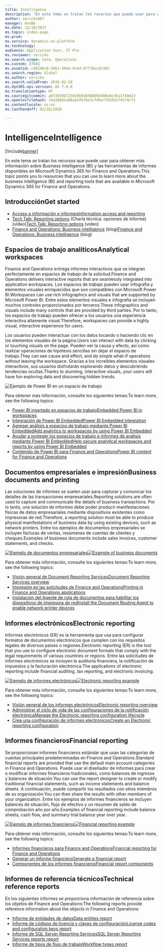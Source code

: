 ```yaml
---
title: Intelligence
description: "En este tema se tratan los recursos que puede usar para obtener más información sobre Business Intelligence y las herramientas de informes disponibles en Microsoft Dynamics 365 for Finance and Operations."
author: sericks007
manager: AnnBe
ms.date: 12/18/2017
ms.topic: index-page
ms.prod: 
ms.service: dynamics-ax-platform
ms.technology: 
audience: Application User, IT Pro
ms.reviewer: sericks
ms.search.scope: Core, Operations
ms.custom: 27681
ms.assetid: c4624bc8-3661-49e6-9cb4-87778acdc302
ms.search.region: Global
ms.author: sericks
ms.search.validFrom: 2016-02-28
ms.dyn365.ops.version: AX 7.0.0
ms.translationtype: HT
ms.sourcegitcommit: a0739304723d19b910388893d08e8c36a1f49d13
ms.openlocfilehash: 14a18681a98a2efbf6e3cfdbe77d282e74374c71
ms.contentlocale: es-es
ms.lasthandoff: 03/26/2018

---
```


# <a name="intelligence"></a><span data-ttu-id="3be72-103">Intelligence</span><span class="sxs-lookup"><span data-stu-id="3be72-103">Intelligence</span></span>

[!include[banner](../includes/banner.md)]

<span data-ttu-id="3be72-104">En este tema se tratan los recursos que puede usar para obtener más información sobre Business Intelligence (BI) y las herramientas de informes disponibles en Microsoft Dynamics 365 for Finance and Operations.</span><span class="sxs-lookup"><span data-stu-id="3be72-104">This topic points you to resources that you can use to learn more about the business intelligence (BI) and reporting tools that are available in Microsoft Dynamics 365 for Finance and Operations.</span></span>

## <a name="get-started"></a><span data-ttu-id="3be72-105">Introducción</span><span class="sxs-lookup"><span data-stu-id="3be72-105">Get started</span></span>
- [<span data-ttu-id="3be72-106">Acceso a información e informes</span><span class="sxs-lookup"><span data-stu-id="3be72-106">Information access and reporting</span></span>](information-access-reporting.md)
- <span data-ttu-id="3be72-107">[Tech Talk: Reporting options](https://www.youtube.com/watch?v=NzZONjKs5xA) (Charla técnica: opciones de informe) (vídeo)</span><span class="sxs-lookup"><span data-stu-id="3be72-107">[Tech Talk: Reporting options](https://www.youtube.com/watch?v=NzZONjKs5xA) (video)</span></span>
- <span data-ttu-id="3be72-108">[Finance and Operations: Business intelligence](https://blogs.msdn.microsoft.com/dynamicsaxbi/) (blog)</span><span class="sxs-lookup"><span data-stu-id="3be72-108">[Finance and Operations: Business intelligence](https://blogs.msdn.microsoft.com/dynamicsaxbi/) (blog)</span></span>

## <a name="analytical-workspaces"></a><span data-ttu-id="3be72-109">Espacios de trabajo analíticos</span><span class="sxs-lookup"><span data-stu-id="3be72-109">Analytical workspaces</span></span>
<span data-ttu-id="3be72-110">Finance and Operations entrega informes interactivos que se integran perfectamente en espacios de trabajo de la solicitud.</span><span class="sxs-lookup"><span data-stu-id="3be72-110">Finance and Operations delivers interactive reports that are seamlessly integrated into application workspaces.</span></span> <span data-ttu-id="3be72-111">Los espacios de trabajo pueden usar infografía y elementos visuales enriquecidos que son compatibles con Microsoft Power BI.</span><span class="sxs-lookup"><span data-stu-id="3be72-111">Workspaces can use rich infographics and visuals that are supported by Microsoft Power BI.</span></span> <span data-ttu-id="3be72-112">Entre estos elementos visuales e infografía se incluyen muchos controles proporcionados por terceros.</span><span class="sxs-lookup"><span data-stu-id="3be72-112">These infographics and visuals include many controls that are provided by third parties.</span></span> <span data-ttu-id="3be72-113">Por lo tanto, los espacios de trabajo pueden ofrecer a los usuarios una experiencia interactiva altamente visual.</span><span class="sxs-lookup"><span data-stu-id="3be72-113">Therefore, workspaces can provide a highly visual, interactive experience for users.</span></span>

<span data-ttu-id="3be72-114">Los usuarios pueden interactuar con los datos tocando o haciendo clic en los elementos visuales de la página.</span><span class="sxs-lookup"><span data-stu-id="3be72-114">Users can interact with data by clicking or touching visuals on the page.</span></span> <span data-ttu-id="3be72-115">Pueden ver la causa y efecto, así como realizar operaciones de hipótesis sencillas sin dejar el espacio de trabajo.</span><span class="sxs-lookup"><span data-stu-id="3be72-115">They can see cause and effect, and do simple what-if operations without leaving the workspace.</span></span> <span data-ttu-id="3be72-116">Gracias a los increíbles elementos visuales interactivos, sus usuarios disfrutarán explorando datos y descubriendo tendencias ocultas.</span><span class="sxs-lookup"><span data-stu-id="3be72-116">Thanks to stunning, interactive visuals, your users will have fun exploring data and discovering hidden trends.</span></span>

![Ejemplo de Power BI en un espacio de trabajo](./media/Power-BI-in-D365-Workspace.png)

 <span data-ttu-id="3be72-118">Para obtener más información, consulte los siguientes temas:</span><span class="sxs-lookup"><span data-stu-id="3be72-118">To learn more, see the following topics:</span></span>

 - [<span data-ttu-id="3be72-119">Power BI insertado en espacios de trabajo</span><span class="sxs-lookup"><span data-stu-id="3be72-119">Embedded Power BI in workspaces</span></span>](embed-power-bi-workspaces.md)
 - [<span data-ttu-id="3be72-120">Integración de Power BI Embedded</span><span class="sxs-lookup"><span data-stu-id="3be72-120">Power BI Embedded integration</span></span>](power-bi-embedded-integration.md)
 - [<span data-ttu-id="3be72-121">Agregar análisis a espacios de trabajo mediante Power BI Embedded</span><span class="sxs-lookup"><span data-stu-id="3be72-121">Add analytics to workspaces by using Power BI Embedded</span></span>](add-analytics-tab-workspaces.md)
 - [<span data-ttu-id="3be72-122">Ayudar a proteger los espacios de trabajo e informes de análisis mediante Power BI Embedded</span><span class="sxs-lookup"><span data-stu-id="3be72-122">Help secure analytical workspaces and reports by using Power BI Embedded</span></span>](secure-analytical-workspaces.md)
 - [<span data-ttu-id="3be72-123">Contenido de Power BI para Finance and Operations</span><span class="sxs-lookup"><span data-stu-id="3be72-123">Power BI content for Finance and Operations</span></span>](power-bi-home-page.md)

## <a name="business-documents-and-printing"></a><span data-ttu-id="3be72-124">Documentos empresariales e impresión</span><span class="sxs-lookup"><span data-stu-id="3be72-124">Business documents and printing</span></span>
<span data-ttu-id="3be72-125">Las soluciones de informes se suelen usar para capturar y comunicar los detalles de las transacciones empresariales.</span><span class="sxs-lookup"><span data-stu-id="3be72-125">Reporting solutions are often used to capture and communicate the details of business transactions.</span></span> <span data-ttu-id="3be72-126">Por lo tanto, una solución de informes debe poder producir manifestaciones físicas de datos empresariales mediante dispositivos existentes como impresoras de red.</span><span class="sxs-lookup"><span data-stu-id="3be72-126">Therefore, a reporting solution must be able to produce physical manifestations of business data by using existing devices, such as network printers.</span></span> <span data-ttu-id="3be72-127">Entre los ejemplos de documentos empresariales se incluyen facturas de ventas, resúmenes de cuentas de clientes y cheques.</span><span class="sxs-lookup"><span data-stu-id="3be72-127">Examples of business documents include sales invoices, customer statements, and checks.</span></span>

<span data-ttu-id="3be72-128">[![Ejemplo de documentos empresariales](./media/image-of-business-documents-1024x632.png)](./media/image-of-business-documents.png)</span><span class="sxs-lookup"><span data-stu-id="3be72-128">[![Example of business documents](./media/image-of-business-documents-1024x632.png)](./media/image-of-business-documents.png)</span></span>

<span data-ttu-id="3be72-129">Para obtener más información, consulte los siguientes temas:</span><span class="sxs-lookup"><span data-stu-id="3be72-129">To learn more, see the following topics:</span></span>

- [<span data-ttu-id="3be72-130">Visión general de Document Reporting Services</span><span class="sxs-lookup"><span data-stu-id="3be72-130">Document Reporting Services overview</span></span>](document-reporting-services.md)
- [<span data-ttu-id="3be72-131">Impresión en las solicitudes de Finance and Operations</span><span class="sxs-lookup"><span data-stu-id="3be72-131">Printing in Finance and Operations applications</span></span>](print-documents.md)
- [<span data-ttu-id="3be72-132">Instalación del Agente de ruta de documentos para habilitar los dispositivos de impresora de red</span><span class="sxs-lookup"><span data-stu-id="3be72-132">Install the Document Routing Agent to enable network printer devices</span></span>](install-document-routing-agent.md)

## <a name="electronic-reporting"></a><span data-ttu-id="3be72-133">Informes electrónicos</span><span class="sxs-lookup"><span data-stu-id="3be72-133">Electronic reporting</span></span>
<span data-ttu-id="3be72-134">Informes electrónicos (ER) es la herramienta que usa para configurar formatos de documentos electrónicos que cumplen con los requisitos legales de diversos países o regiones.</span><span class="sxs-lookup"><span data-stu-id="3be72-134">Electronic reporting (ER) is the tool that you use to configure electronic document formats that comply with the legal requirements of various countries or regions.</span></span> <span data-ttu-id="3be72-135">Entre las solicitudes de informes electrónicos se incluyen la auditoría financiera, la notificación de impuestos y la facturación electrónica.</span><span class="sxs-lookup"><span data-stu-id="3be72-135">The applications of electronic reporting include financial auditing, tax reporting, and electronic invoicing.</span></span>

<span data-ttu-id="3be72-136">[![Ejemplo de informes electrónicos](./media/electronic-reporting-example.png)](./media/electronic-reporting-example.png)</span><span class="sxs-lookup"><span data-stu-id="3be72-136">[![Electronic reporting example](./media/electronic-reporting-example.png)](./media/electronic-reporting-example.png)</span></span>

<span data-ttu-id="3be72-137">Para obtener más información, consulte los siguientes temas:</span><span class="sxs-lookup"><span data-stu-id="3be72-137">To learn more, see the following topics:</span></span>

- [<span data-ttu-id="3be72-138">Visión general de los informes electrónicos</span><span class="sxs-lookup"><span data-stu-id="3be72-138">Electronic reporting overview</span></span>](general-electronic-reporting.md)
- [<span data-ttu-id="3be72-139">Administrar el ciclo de vida de las configuraciones de la notificación electrónica</span><span class="sxs-lookup"><span data-stu-id="3be72-139">Manage the Electronic reporting configuration lifecycle</span></span>](general-electronic-reporting-manage-configuration-lifecycle.md)
- [<span data-ttu-id="3be72-140">Crea una configuración de informes electrónicos</span><span class="sxs-lookup"><span data-stu-id="3be72-140">Create an Electronic reporting configuration</span></span>](electronic-reporting-configuration.md)

## <a name="financial-reporting"></a><span data-ttu-id="3be72-141">Informes financieros</span><span class="sxs-lookup"><span data-stu-id="3be72-141">Financial reporting</span></span>
<span data-ttu-id="3be72-142">Se proporcionan informes financieros estándar que usan las categorías de cuentas principales predeterminadas en Finance and Operations.</span><span class="sxs-lookup"><span data-stu-id="3be72-142">Standard financial reports are provided that use the default main account categories in Finance and Operations.</span></span> <span data-ttu-id="3be72-143">Puede usar el diseñador de informes para crear o modificar informes financieros tradicionales, como balances de ingresos y balances de situación.</span><span class="sxs-lookup"><span data-stu-id="3be72-143">You can use the report designer to create or modify traditional financial statements, such as income statements and balance sheets.</span></span> <span data-ttu-id="3be72-144">A continuación, puede compartir los resultados con otros miembros de su organización.</span><span class="sxs-lookup"><span data-stu-id="3be72-144">You can then share the results with other members of your organization.</span></span> <span data-ttu-id="3be72-145">Entre los ejemplos de informes financieros se incluyen balances de situación, flujo de efectivo y un resumen de saldo de comprobación año por año.</span><span class="sxs-lookup"><span data-stu-id="3be72-145">Examples of financial reporting include balance sheets, cash flow, and summary trial balance year over year.</span></span>

<span data-ttu-id="3be72-146">[![Ejemplo de informes financieros](./media/financial-reporting-example.png)](./media/financial-reporting-example.png)</span><span class="sxs-lookup"><span data-stu-id="3be72-146">[![Financial reporting example](./media/financial-reporting-example.png)](./media/financial-reporting-example.png)</span></span>

<span data-ttu-id="3be72-147">Para obtener más información, consulte los siguientes temas:</span><span class="sxs-lookup"><span data-stu-id="3be72-147">To learn more, see the following topics:</span></span>

- [<span data-ttu-id="3be72-148">Informes financieros para Finance and Operations</span><span class="sxs-lookup"><span data-stu-id="3be72-148">Financial reporting for Finance and Operations</span></span>](financial-reporting-intro.md)
- [<span data-ttu-id="3be72-149">Generar un informe financiero</span><span class="sxs-lookup"><span data-stu-id="3be72-149">Generate a financial report</span></span>](generate-financial-report.md)
- [<span data-ttu-id="3be72-150">Componentes de los informes financieros</span><span class="sxs-lookup"><span data-stu-id="3be72-150">Financial report components</span></span>](financial-report-components.md)

## <a name="technical-reference-reports"></a><span data-ttu-id="3be72-151">Informes de referencia técnicos</span><span class="sxs-lookup"><span data-stu-id="3be72-151">Technical reference reports</span></span>
<span data-ttu-id="3be72-152">En los siguientes informes se proporciona información de referencia sobre los objetos de Finance and Operations:</span><span class="sxs-lookup"><span data-stu-id="3be72-152">The following reports provide reference information about the objects in Finance and Operations:</span></span>

- [<span data-ttu-id="3be72-153">Informe de entidades de datos</span><span class="sxs-lookup"><span data-stu-id="3be72-153">Data entities report</span></span>](../data-entities/data-entities-report.md)
- [<span data-ttu-id="3be72-154">Informe de códigos de licencia y claves de configuración</span><span class="sxs-lookup"><span data-stu-id="3be72-154">License codes and configuration keys report</span></span>](../sysadmin/license-codes-configuration-keys-report.md)
- [<span data-ttu-id="3be72-155">Informe de SQL Server Reporting Services</span><span class="sxs-lookup"><span data-stu-id="3be72-155">SQL Server Reporting Services reports report</span></span>](SSRS-report.md)
- [<span data-ttu-id="3be72-156">Informe de tipos de flujo de trabajo</span><span class="sxs-lookup"><span data-stu-id="3be72-156">Workflow types report</span></span>](../../fin-and-ops/organization-administration/workflow-types-report.md)


